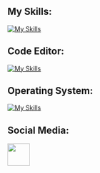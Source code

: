 
## My Skills:
[![My Skills](https://skillicons.dev/icons?i=php,mysql,symfony,git,docker,postman&perline=10)](https://skillicons.dev)

## Code Editor:
[![My Skills](https://skillicons.dev/icons?i=vscode&perline=10)](https://skillicons.dev)

## Operating System:
[![My Skills](https://skillicons.dev/icons?i=linux,ubuntu&perline=10)](https://skillicons.dev)

## Social Media:
<a href=" https://www.discord.com/channels/akjol7437">   <img height="50" src=" [https://github.com/Akjol06/Akjol06/assets/161818422/8ad3403b-b806-4753-a596-161e499222d3](https://user-images.githubusercontent.com/46517096/166974368-9798f39f-1f46-499c -b14e-81f0a3f83a06.png)https://user-images.githubusercontent.com/46517096/166974368-9798f39f-1f46-499c -b14e-81f0a3f83a06.png "/> </a>
